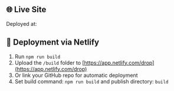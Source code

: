 ## 🌐 Live Site

Deployed at: 


## 🚀 Deployment via Netlify

1. Run `npm run build`
2. Upload the `/build` folder to [https://app.netlify.com/drop](https://app.netlify.com/drop)
3. Or link your GitHub repo for automatic deployment
4. Set build command: `npm run build` and publish directory: `build`


